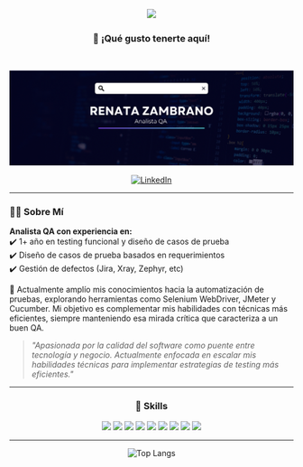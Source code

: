 <p align="center">
  <img src="https://media.giphy.com/media/RkX2zcpO79EAf82ESl/giphy.gif" width="100"/>
</p>

<h3 align="center">👋 ¡Qué gusto tenerte aquí!</h3>

<br>

<p align="center">
  <img src="Banner1.1.png" alt="Banner de Renatazam" />
</p>

<p align="center">
  <a href="https://www.linkedin.com/in/renatazambrano">
    <img src="https://img.shields.io/badge/linkedin-%230077B5.svg?style=for-the-badge&logo=linkedin&logoColor=white" alt="LinkedIn">
  </a>
</p>

---

### 👩‍💻 Sobre Mí  

**Analista QA con experiencia en:**  
✔️ 1+ año en testing funcional y diseño de casos de prueba  
✔️ Diseño de casos de prueba basados en requerimientos  
✔️ Gestión de defectos (Jira, Xray, Zephyr, etc)  

🚀 Actualmente amplío mis conocimientos hacia la automatización de pruebas, explorando herramientas como Selenium WebDriver, JMeter y Cucumber. Mi objetivo es complementar mis habilidades con técnicas más eficientes, siempre manteniendo esa mirada crítica que caracteriza a un buen QA.

> *"Apasionada por la calidad del software como puente entre tecnología y negocio. Actualmente enfocada en escalar mis habilidades técnicas para implementar estrategias de testing más eficientes."*  

---

<h3 align="center">🧰 Skills</h3>

<p align="center">
  <img src="https://img.shields.io/badge/java-%23ED8B00.svg?style=for-the-badge&logo=openjdk&logoColor=white"/>
  <img src="https://img.shields.io/badge/javascript-%23323330.svg?style=for-the-badge&logo=javascript&logoColor=%23F7DF1E"/>
  <img src="https://img.shields.io/badge/html5-%23E34F26.svg?style=for-the-badge&logo=html5&logoColor=white"/>
  <img src="https://img.shields.io/badge/css3-%231572B6.svg?style=for-the-badge&logo=css3&logoColor=white"/>
  <img src="https://img.shields.io/badge/react-%2320232a.svg?style=for-the-badge&logo=react&logoColor=%2361DAFB"/>
  <img src="https://img.shields.io/badge/mysql-4479A1.svg?style=for-the-badge&logo=mysql&logoColor=white"/>
  <img src="https://img.shields.io/badge/git-%23F05033.svg?style=for-the-badge&logo=git&logoColor=white"/>
  <img src="https://img.shields.io/badge/Postman-FF6C37?style=for-the-badge&logo=postman&logoColor=white"/>
  <img src="https://img.shields.io/badge/jira-%230A0FFF.svg?style=for-the-badge&logo=jira&logoColor=white"/>
</p>


---

<p align="center">
  <img src="https://github-readme-stats.vercel.app/api/top-langs/?username=Renatamzp&layout=compact&theme=tokyonight" alt="Top Langs">
</p>

